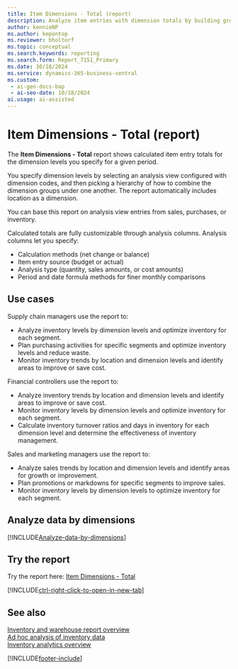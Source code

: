 ```yaml
---
title: Item Dimensions - Total (report)
description: Analyze item entries with dimension totals by building groups of dimensions for combinations of dimension values. View a calculated total based on columns you define. For example, net change, balance at date, and actual vs. budget.
author: kennieNP
ms.author: kepontop
ms.reviewer: bholtorf
ms.topic: conceptual
ms.search.keywords: reporting
ms.search.form: Report_7151_Primary
ms.date: 10/18/2024
ms.service: dynamics-365-business-central
ms.custom:
 - ai-gen-docs-bap
 - ai-seo-date: 10/18/2024
ai.usage: ai-assisted
---
```


# Item Dimensions - Total (report)

The **Item Dimensions - Total** report shows calculated item entry totals for the dimension levels you specify for a given period.

You specify dimension levels by selecting an analysis view configured with dimension codes, and then picking a hierarchy of how to combine the dimension groups under one another. The report automatically includes location as a dimension.

You can base this report on analysis view entries from sales, purchases, or inventory.

Calculated totals are fully customizable through analysis columns. Analysis columns let you specify:

* Calculation methods (net change or balance)
* Item entry source (budget or actual)
* Analysis type (quantity, sales amounts, or cost amounts)
* Period and date formula methods for finer monthly comparisons

## Use cases

<!-- 
Prompt

Below is a report in an ERP system. Provide 3-4 use cases for different personas working with inventory.
Format like this:    
  
As a <persona>, use the report to    
* use case 1  
* use case 2    

Do not capitalize the persona names. 

## Report description


### What the report does
Shows calculated item entry totals for dimension levels specified by the user, for a given date period.

Dimension levels are specified by selecting an analysis view configured with dimension codes, then picking a hierarchy of how the dimension groups are grouped under one another. Location is automatically included as a dimension.

This report can be based on analysis view entries from either sales, purchase or inventory areas.

Calculated totals are fully customisable through the adoption of Analysis Columns, which provides ability to specify calculation methods (net change or balance), item entry source (budget or actual), analysis type (quantity, sales amounts or cost amounts) and even period/date formula methods for finer month comparison controls.

### Use cases
Analyse your item entries with dimension totals by building a grouping of dimensions for each permutation of dimension values, and view a calculated total based on user defined columns (i.e. net change, balance at date, actual vs budget)

Please include your data sources and URLs

-->

Supply chain managers use the report to:

* Analyze inventory levels by dimension levels and optimize inventory for each segment.
* Plan purchasing activities for specific segments and optimize inventory levels and reduce waste.
* Monitor inventory trends by location and dimension levels and identify areas to improve or save cost.

Financial controllers use the report to:

* Analyze inventory trends by location and dimension levels and identify areas to improve or save cost.
* Monitor inventory levels by dimension levels and optimize inventory for each segment.
* Calculate inventory turnover ratios and days in inventory for each dimension level and determine the effectiveness of inventory management.

Sales and marketing managers use the report to:

* Analyze sales trends by location and dimension levels and identify areas for growth or improvement.
* Plan promotions or markdowns for specific segments to improve sales.
* Monitor inventory levels by dimension levels to optimize inventory for each segment.

## Analyze data by dimensions

[!INCLUDE[Analyze-data-by-dimensions](../includes/analyze-data-by-dimensions-report-include.md)]

## Try the report

Try the report here: [Item Dimensions - Total](https://businesscentral.dynamics.com?report=7151)

[!INCLUDE[ctrl-right-click-to-open-in-new-tab](../includes/ctrl-right-click-to-open-in-new-tab.md)]

## See also

[Inventory and warehouse report overview](../inventory-WMS-reports.md)  
[Ad hoc analysis of inventory data](../ad-hoc-analysis-inventory.md)  
[Inventory analytics overview](../inventory-analytics-overview.md)  

[!INCLUDE[footer-include](../includes/footer-banner.md)]